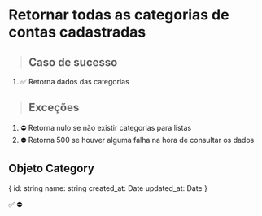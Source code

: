 # Retornar todas as categorias de contas cadastradas

> ## Caso de sucesso

1. ✅ Retorna dados das categorias

> ## Exceções
1. ⛔ Retorna nulo se não existir categorias para listas
2. ⛔ Retorna 500 se houver alguma falha na hora de consultar os dados


## Objeto Category
{
  	id: string
    name: string
    created_at: Date
    updated_at: Date
}

✅
⛔